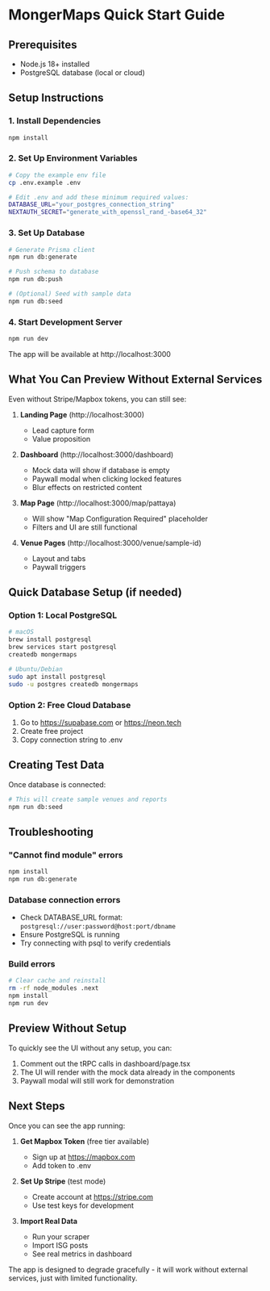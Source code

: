 # MongerMaps Quick Start Guide

## Prerequisites
- Node.js 18+ installed
- PostgreSQL database (local or cloud)

## Setup Instructions

### 1. Install Dependencies
```bash
npm install
```

### 2. Set Up Environment Variables
```bash
# Copy the example env file
cp .env.example .env

# Edit .env and add these minimum required values:
DATABASE_URL="your_postgres_connection_string"
NEXTAUTH_SECRET="generate_with_openssl_rand_-base64_32"
```

### 3. Set Up Database
```bash
# Generate Prisma client
npm run db:generate

# Push schema to database
npm run db:push

# (Optional) Seed with sample data
npm run db:seed
```

### 4. Start Development Server
```bash
npm run dev
```

The app will be available at http://localhost:3000

## What You Can Preview Without External Services

Even without Stripe/Mapbox tokens, you can still see:

1. **Landing Page** (http://localhost:3000)
   - Lead capture form
   - Value proposition

2. **Dashboard** (http://localhost:3000/dashboard)
   - Mock data will show if database is empty
   - Paywall modal when clicking locked features
   - Blur effects on restricted content

3. **Map Page** (http://localhost:3000/map/pattaya)
   - Will show "Map Configuration Required" placeholder
   - Filters and UI are still functional

4. **Venue Pages** (http://localhost:3000/venue/sample-id)
   - Layout and tabs
   - Paywall triggers

## Quick Database Setup (if needed)

### Option 1: Local PostgreSQL
```bash
# macOS
brew install postgresql
brew services start postgresql
createdb mongermaps

# Ubuntu/Debian
sudo apt install postgresql
sudo -u postgres createdb mongermaps
```

### Option 2: Free Cloud Database
1. Go to https://supabase.com or https://neon.tech
2. Create free project
3. Copy connection string to .env

## Creating Test Data

Once database is connected:

```bash
# This will create sample venues and reports
npm run db:seed
```

## Troubleshooting

### "Cannot find module" errors
```bash
npm install
npm run db:generate
```

### Database connection errors
- Check DATABASE_URL format: `postgresql://user:password@host:port/dbname`
- Ensure PostgreSQL is running
- Try connecting with psql to verify credentials

### Build errors
```bash
# Clear cache and reinstall
rm -rf node_modules .next
npm install
npm run dev
```

## Preview Without Setup

To quickly see the UI without any setup, you can:

1. Comment out the tRPC calls in dashboard/page.tsx
2. The UI will render with the mock data already in the components
3. Paywall modal will still work for demonstration

## Next Steps

Once you can see the app running:

1. **Get Mapbox Token** (free tier available)
   - Sign up at https://mapbox.com
   - Add token to .env

2. **Set Up Stripe** (test mode)
   - Create account at https://stripe.com
   - Use test keys for development

3. **Import Real Data**
   - Run your scraper
   - Import ISG posts
   - See real metrics in dashboard

The app is designed to degrade gracefully - it will work without external services, just with limited functionality.